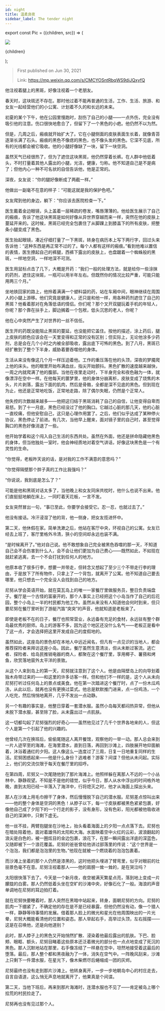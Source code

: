 ```yaml
---
id: night
title: 温柔良夜
sidebar_label: The tender night
---
```


export const Pic = ({children, src}) => (
<div style={{textAlign: 'center'}}>
<img src={src} />
<p style={{color: 'gray', fontSize: 'small'}}>{children}</p>
</div>);

> First published on Jun 30, 2021
>
> Link: https://mp.weixin.qq.com/s/CMCYOSntRbqWS9diJQxyfQ

他注视着腿上的黑斑，好像注视着一个老朋友。

春天时，这块斑还不存在。那时他过着不能再普通的生活，工作、生活、旅游、和女友一起经营他们的小公寓、计划着不久的和长远的未来。

初夏的某个下午，他在公园里慢跑时，刮伤了自己的小腿——一点外伤，完全没有吸引他的注意。伤口很快地愈合了，但留下了一个黑色的小疤。他仍然不以为然。

但是，几周之后，瘢痕就开始扩大了。它在小腿侧面的皮肤表面生长着，就像青苔逐渐长满了石头。瘢痕的黑色不像痣的黑色，也不像头发的黑色。它深不见底，所有的光线都会被它吸收。他的小腿好像缺了一块，留下一块空洞。

虽然天气已经很热了，但为了遮住这块黑斑，他仍然穿着长裤。在人群中他低着头，不时打量着其他人露出的小腿，光洁，健康，匀称。他不知道自己是不是病了；但他内心一种不可名状的自信告诉他，他是正常的。

深夜，女友说：“你的腿好像断成了两截一样。”

他做出一副毫不在意的样子：“可能这就是我的保护色吧。”

女友爬到他的身边，躺下：“你应该去医院检查一下。”



医生戴着金边眼镜，头上盖着一层稀疏的卷发，嘴唇薄薄的。他给医生展示了自己的瘢痕，告诉了他这块黑斑是如何好像从异世界穿越而来一样，突然在他的皮肤上蔓延开来的。这时候，黑斑已经完全包裹住了从脚踝上到膝盖下的所有皮肤，把整条小腿变成了黑色。

医生抬起眼镜，凑近仔细打量了一下黑斑，转身在病历本上写下两行字，回过头来告诉他：“这种东西是再正常不过的了。每个人都有这样的瘢痕。”看到他难以置信的表情，医生撩起自己的裤腿，西裤下露出的皮肤上，也盘踞着一个蜘蛛般的黑斑，一样地空洞，一样地深不可测。

医生用鼠标点击了几下，大概是开药：“我们一般的处理方法，就是给你一些涂抹的药剂，遮住这块斑，一瓶可以用半年左右。但既然你的情况比较严重，可能只能用两三个月。”

坐地铁回家的路上，他拎着满满一个塑料袋的药，站在车厢中间，眼神继续在周围人的小腿上游移。他们究竟是健康人，还只是和他一样，用各种药剂遮住了自己的黑斑？他看着那对在角落低语的情侣。你们呢？那个叉开双腿玩着手机的年轻人，你呢？那个靠在扶手上，脚边搁着一个包袱，低头沉思的老人，你呢？

他在心中突然产生了对世界的一丝不信任。



医生开的药既没能阻止黑斑的蔓延，也没能把它盖住。按他的描述，涂上药后，腿上皮肤的颜色应该会在一天里变得和正常的没有区别；但实际上，无论他涂多少药剂，总是会在几个小时之内被全部吸收，露出底下可怖的黑色。到了八月，黑斑已经扩散到了整个下半身，威胁着要吞噬他的身体。

生活从来没有像这几个月一样压迫着他。工作的重压落在他的头顶，深夜的梦魇爬上他的床头。他的眼里开始布满血丝，指尖开始颤抖。黑色扩散的速度越来越快，一周之内就爬满了他的腹部。当他在夜里走动时，下半身完全和夜色融为一体，就像漂浮在空中一样。在他每天的噩梦里，他的身体分崩离析，皮肤变成了烧焦的木头，片片剥落，露出下面的肌肉，然后是骨骼，全都是深不见底的黑色。但到现在为止，他还是正常地吃饭，正常地走路，除了偶尔失眠，仍然是个正常人。

他失控的次数越来越多——他把这归结于黑斑消耗了自己的自信，让他变得自卑而易怒。到了十一月底，黑色已经没过了他的胸口。它越过心脏的那几天，他的心脏一直绞痛，但他安慰自己，这只是心理作用罢了。之后，他们似乎达成了某种停火协议，黑色停止了前进。有几次，当他早上醒来，面对镜子里的自己时，甚至觉得胸口的黑色好像消退了一些。

他开始学着和这个闯入自己生活的东西共处。虽然在外面，他还是拼命隐藏他黑色的身体，但当他独处一室时，他会神经质地对着空气讲话，好像这块黑色是一个有灵性的生命。

“你觉得，老板昨天说的话，是对我的工作不满意的意思吗？”

“你觉得隔壁那个胖子真的工作比我强吗？”

“你说说，我到底是怎么了？”

可能是他和黑斑对话太多了，当他晚上和女友同床共枕时，他什么也说不出来。他们直挺挺地躺在床上，一同盯着天花板，一言不发。

女友突然冒出一句，“事已至此，你要学会接受它。忍一忍，也就过去了。”

他没有接话。冷汗浸湿了他的背，他一侧身，把女友揽进怀中。



第二天，他休假在家。简单洗漱之后，他站在客厅中央，环视自己的公寓。女友已经去上班了，客厅里格外冷清，狭小的空间却永远也装不满。

“是时候离开了。”他对自己说。他不敢想象自己完全被黑色吞噬的那一天，不知道自己会不会伤害到什么人，会不会让他们更加为自己费心——既然如此，不如现在就赶紧逃离，去一个不会打扰到任何人的地方。

他原本收了很多行李，想要一并带走，但转念又想起了至少三个不带走行李的理由，于是放下了所有物件，只拿上了一个背包，就离开了公寓。他不知道自己要去哪里，他只想去一个完全没人会找到自己的地方。



尼努从学会英语开始，就在莫瓦岛上的唯一一家餐厅里做服务员，整日负责端盘子。餐厅是一个古怪的富豪开的，那个人事实上已经把这个小岛当作了自己的后花园，整个小岛上一半的村民都为他工作。虽然从来没有人知道他会何时到来，但只要尼努在餐厅里听到了游艇汽笛“突突”的声音，他就知道是老板来了。

即使是老板不在的日子，餐厅也照常营业，永远备有充足的食材，永远驻有整个群岛最优秀的厨师。岛上的游客不多，因为这个地区还没什么名气——老板正是看中了这一点，才会选择把这里开发成自己的度假地的。

虽然如此，这座岛的景色却在本地人中远近闻名，但凡有一点见识的当地人，都会推荐探险者来拜访这座小岛。因此，餐厅虽然生意清淡，但从未断过客流。逃亡者、探险者、给岛民推销电器的商人，都聚在这个餐厅里，享用椰子、薯蓣和烤鱼，欣赏落地窗外太平洋的景致。

从这个人来到岛上的第一天，尼努就注意到了这个人。他是由隔壁岛上的向导划着独木舟带过来的——和这里的许多访客一样。但和他们不一样的是，这个人从未向尼努打听过任何岛上的景点或美食。他在第一次踏进这个餐厅时，点了一份木瓜鸡汤，从此以后，就再也没有更换过菜式。他总是默默推门进来，点一份鸡汤，一个人吃完，然后悄悄地离开，几乎不发出一点动静。

另一个有趣的事实是，他整日穿着一套潜水服。虽然小岛每天都闷热异常，但他从未脱下潜水服，甚至除了脸，从未露出过一点肌肤。

这一切都勾起了尼努强烈的好奇心——虽然他见过了几千个世界各地来的人，但这个人是第一个引起了他的兴趣的。

他曾经几次在换班后，偷偷尾随这人离开餐馆，观察他的一举一动。那人总会来到一片人迹罕至的海滩，在海里潜水，直到日落，再回到沙滩上，四肢展开地仰面躺着，沐浴着通红的夕阳。这人像这么一连度过了三周，日复一日地重复同样的生活。尼努困惑起来——他是什么身份？逃难者？游客？间谍？但他从未问起。实际上，他们的交流仅限于每天在餐厅里的招呼。

在第四周，尼努又一次尾随他到了那片海滩上。他照样躲在离那人不远的一个小丛林中，静静观望。不知是不是他的错觉，似乎今日，那人从水中浮出的时间格外地晚，直到太阳已经一半落入了海洋中，行将熄灭之时，他才从海面上探出头来。

那人在沙滩上用毛巾擦干了身体，然后慢慢脱下自己的潜水服。尼努差点惊叫出来——他的整个身体是空洞的黑色！从脖子以下，每一寸皮肤都被黑色紧紧包裹，好像他自己成了夕阳下的一个行走的影子，没有身形，没有色彩，阳光都被他吸收进自己的深渊中，只剩下虚无。

他一丝不挂，两臂抱腿坐在沙地上，抬头看着海面上的夕阳一点点落下去。尼努也在暗处陪着他，面对着雄伟的太阳和大海。水面映着空中火红的云彩，波浪翻起的浪尖是白色的，被一圈炫目的金边包裹，浪花下，在那一瞬间露出洋底的深蓝色，又随即被下一个浪花覆盖。尼努的爸爸曾给他讲过部落里的传说：“这个世界是一个泡泡，我们都是泡泡里的生物。”他现在就被一个燃烧着的泡泡包裹着。

而沙滩上坐着的那个人仍然是漆黑的，这时他把头埋进了臂弯里，似乎对眼前的壮丽景色毫不在意。尼努注视着那人——他的肩膀一耸一耸的，是在哭泣吗？

太阳很快落下去了。今天是一个新月夜，夜空被满天繁星点亮，落到地上变成一片朦胧的白雾。那人仍然低着头坐在空旷的沙滩中央，好像石化了一般。海浪的声音单调地在尼努的耳边拍打着。

就在尼努快要睡着时，那人突然在黑暗中站起来，转身，面朝尼努的方向。尼努的肌肉一下绷紧了，不确定他的存在是不是已经暴露，但他仍然没有动，像一个猎人一样，静静等待事情的发展。借着那人脸上的微光和星光在他周围映出的一片光晕，尼努大概能看清他的位置和姿态。那人举起右手，高举过头顶，左右摇摆——这是在召唤他，还是向他道别？

此时，那人脖子上的黑色又开始悄然扩散、浸染着他最后露出的肌肤。下巴、脸颊、眼眶、额头，尼努目睹着这些原本还泛着微光的部分也一点点地变成了死沉的黑色。那人沉默地站在那里，右手像冻结了一样悬在空中，坦然地接受着这最后的堕落。最后，那人整个都和黑夜融为了一体，消失在空气中。一阵晚风刮来，沙滩上只剩下一件潜水服，在星光下，像木柴燃尽后蜷缩成一团的灰烬。

尼努最终也没有走到那片沙滩上。他转身离开，一步一步地朝岛中心的村庄走去，自言自语道，这么悄无声息地就离开了，他果真是个间谍。

第二天，当他下班后，再来到那片海滩时，连潜水服也不见了——肯定被岛上哪个拾荒的村民捡走了。

尼努再也没有见过那个人。

<Pic src="/img/docs/Stories/night/JGibibkelET6ibnwc16N3jOOHpsO1jcW7mNvCDMheHxMrkx0jibI2u5EIyoibJQ9kdcxfWz50kMvlPicuUsJlV5N6tyw.jpeg" />
